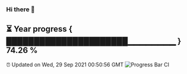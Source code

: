 ### Hi there 👋
⏳ Year progress { ██████████████████████▁▁▁▁▁▁▁▁ } 74.26 %
---
⏰ Updated on Wed, 29 Sep 2021 00:50:56 GMT
![Progress Bar CI](https://github.com/liununu/liununu/workflows/Progress%20Bar%20CI/badge.svg)
